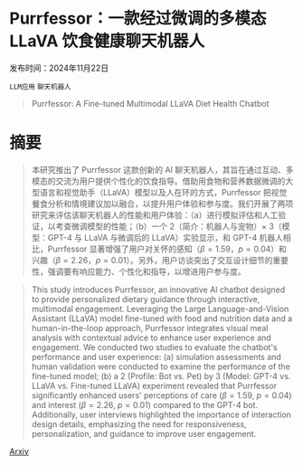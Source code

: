 # Purrfessor：一款经过微调的多模态 LLaVA 饮食健康聊天机器人

发布时间：2024年11月22日

`LLM应用` `聊天机器人`

> Purrfessor: A Fine-tuned Multimodal LLaVA Diet Health Chatbot

# 摘要

> 本研究推出了 Purrfessor 这款创新的 AI 聊天机器人，其旨在通过互动、多模态的交流为用户提供个性化的饮食指导。借助用食物和营养数据微调的大型语言和视觉助手（LLaVA）模型以及人在环的方式，Purrfessor 把视觉餐食分析和情境建议加以融合，以提升用户体验和参与度。我们开展了两项研究来评估该聊天机器人的性能和用户体验：（a）进行模拟评估和人工验证，以考查微调模型的性能；（b）一个 2（简介：机器人与宠物）× 3（模型：GPT-4 与 LLaVA 与微调后的 LLaVA）实验显示，和 GPT-4 机器人相比，Purrfessor 显著增强了用户对关怀的感知（$β= 1.59$，$p = 0.04$）和兴趣（$β= 2.26$，$p = 0.01$）。另外，用户访谈突出了交互设计细节的重要性，强调要有响应能力、个性化和指导，以增进用户参与度。

> This study introduces Purrfessor, an innovative AI chatbot designed to provide personalized dietary guidance through interactive, multimodal engagement. Leveraging the Large Language-and-Vision Assistant (LLaVA) model fine-tuned with food and nutrition data and a human-in-the-loop approach, Purrfessor integrates visual meal analysis with contextual advice to enhance user experience and engagement. We conducted two studies to evaluate the chatbot's performance and user experience: (a) simulation assessments and human validation were conducted to examine the performance of the fine-tuned model; (b) a 2 (Profile: Bot vs. Pet) by 3 (Model: GPT-4 vs. LLaVA vs. Fine-tuned LLaVA) experiment revealed that Purrfessor significantly enhanced users' perceptions of care ($β= 1.59$, $p = 0.04$) and interest ($β= 2.26$, $p = 0.01$) compared to the GPT-4 bot. Additionally, user interviews highlighted the importance of interaction design details, emphasizing the need for responsiveness, personalization, and guidance to improve user engagement.

[Arxiv](https://arxiv.org/abs/2411.14925)